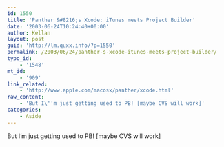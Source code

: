```yaml
---
id: 1550
title: 'Panther &#8216;s Xcode: iTunes meets Project Builder'
date: '2003-06-24T10:24:40+00:00'
author: Kellan
layout: post
guid: 'http://lm.quxx.info/?p=1550'
permalink: /2003/06/24/panther-s-xcode-itunes-meets-project-builder/
typo_id:
    - '1548'
mt_id:
    - '909'
link_related:
    - 'http://www.apple.com/macosx/panther/xcode.html'
raw_content:
    - 'But I\''m just getting used to PB! [maybe CVS will work]'
categories:
    - Aside
---
```


But I’m just getting used to PB! \[maybe CVS will work\]
